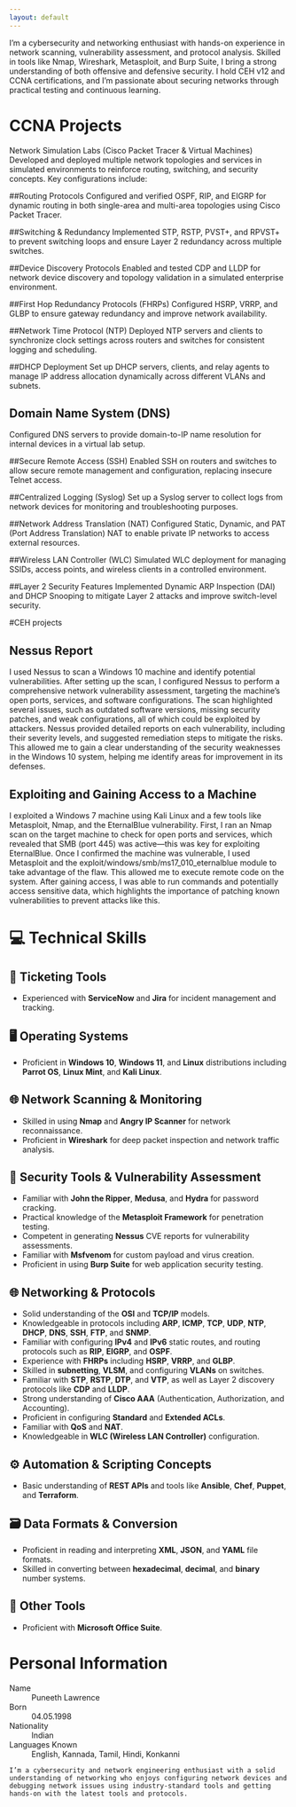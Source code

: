 ```yaml
---
layout: default
---
```


<!---Text can be **bold**, _italic_, ~~strikethrough~~ or `keyword`. -->



I’m a cybersecurity and networking enthusiast with hands-on experience in network scanning, vulnerability assessment, and protocol analysis. Skilled in tools like Nmap, Wireshark, Metasploit, and Burp Suite, I bring a strong understanding of both offensive and defensive security. I hold CEH v12 and CCNA certifications, and I’m passionate about securing networks through practical testing and continuous learning.

# CCNA Projects

Network Simulation Labs (Cisco Packet Tracer & Virtual Machines)
Developed and deployed multiple network topologies and services in simulated environments to reinforce routing, switching, and security concepts. Key configurations include:

##Routing Protocols
Configured and verified OSPF, RIP, and EIGRP for dynamic routing in both single-area and multi-area topologies using Cisco Packet Tracer.

##Switching & Redundancy
Implemented STP, RSTP, PVST+, and RPVST+ to prevent switching loops and ensure Layer 2 redundancy across multiple switches.

##Device Discovery Protocols
Enabled and tested CDP and LLDP for network device discovery and topology validation in a simulated enterprise environment.

##First Hop Redundancy Protocols (FHRPs)
Configured HSRP, VRRP, and GLBP to ensure gateway redundancy and improve network availability.

##Network Time Protocol (NTP)
Deployed NTP servers and clients to synchronize clock settings across routers and switches for consistent logging and scheduling.

##DHCP Deployment
Set up DHCP servers, clients, and relay agents to manage IP address allocation dynamically across different VLANs and subnets.

## Domain Name System (DNS)
Configured DNS servers to provide domain-to-IP name resolution for internal devices in a virtual lab setup.

##Secure Remote Access (SSH)
Enabled SSH on routers and switches to allow secure remote management and configuration, replacing insecure Telnet access.

##Centralized Logging (Syslog)
Set up a Syslog server to collect logs from network devices for monitoring and troubleshooting purposes.

##Network Address Translation (NAT)
Configured Static, Dynamic, and PAT (Port Address Translation) NAT to enable private IP networks to access external resources.

##Wireless LAN Controller (WLC)
Simulated WLC deployment for managing SSIDs, access points, and wireless clients in a controlled environment.

##Layer 2 Security Features
Implemented Dynamic ARP Inspection (DAI) and DHCP Snooping to mitigate Layer 2 attacks and improve switch-level security.

#CEH projects

## Nessus Report

I used Nessus to scan a Windows 10 machine and identify potential vulnerabilities. After setting up the scan, I configured Nessus to perform a comprehensive network vulnerability assessment, targeting the machine’s open ports, services, and software configurations. The scan highlighted several issues, such as outdated software versions, missing security patches, and weak configurations, all of which could be exploited by attackers. Nessus provided detailed reports on each vulnerability, including their severity levels, and suggested remediation steps to mitigate the risks. This allowed me to gain a clear understanding of the security weaknesses in the Windows 10 system, helping me identify areas for improvement in its defenses.

## Exploiting and Gaining Access to a Machine

I exploited a Windows 7 machine using Kali Linux and a few tools like Metasploit, Nmap, and the EternalBlue vulnerability. First, I ran an Nmap scan on the target machine to check for open ports and services, which revealed that SMB (port 445) was active—this was key for exploiting EternalBlue. Once I confirmed the machine was vulnerable, I used Metasploit and the exploit/windows/smb/ms17_010_eternalblue module to take advantage of the flaw. This allowed me to execute remote code on the system. After gaining access, I was able to run commands and potentially access sensitive data, which highlights the importance of patching known vulnerabilities to prevent attacks like this.

# 💻 Technical Skills

## 🧾 Ticketing Tools
- Experienced with **ServiceNow** and **Jira** for incident management and tracking.

## 🖥️ Operating Systems
- Proficient in **Windows 10**, **Windows 11**, and **Linux** distributions including **Parrot OS**, **Linux Mint**, and **Kali Linux**.

## 🌐 Network Scanning & Monitoring
- Skilled in using **Nmap** and **Angry IP Scanner** for network reconnaissance.
- Proficient in **Wireshark** for deep packet inspection and network traffic analysis.

## 🔐 Security Tools & Vulnerability Assessment
- Familiar with **John the Ripper**, **Medusa**, and **Hydra** for password cracking.
- Practical knowledge of the **Metasploit Framework** for penetration testing.
- Competent in generating **Nessus** CVE reports for vulnerability assessments.
- Familiar with **Msfvenom** for custom payload and virus creation.
- Proficient in using **Burp Suite** for web application security testing.

## 🌐 Networking & Protocols
- Solid understanding of the **OSI** and **TCP/IP** models.
- Knowledgeable in protocols including **ARP**, **ICMP**, **TCP**, **UDP**, **NTP**, **DHCP**, **DNS**, **SSH**, **FTP**, and **SNMP**.
- Familiar with configuring **IPv4** and **IPv6** static routes, and routing protocols such as **RIP**, **EIGRP**, and **OSPF**.
- Experience with **FHRPs** including **HSRP**, **VRRP**, and **GLBP**.
- Skilled in **subnetting**, **VLSM**, and configuring **VLANs** on switches.
- Familiar with **STP**, **RSTP**, **DTP**, and **VTP**, as well as Layer 2 discovery protocols like **CDP** and **LLDP**.
- Strong understanding of **Cisco AAA** (Authentication, Authorization, and Accounting).
- Proficient in configuring **Standard** and **Extended ACLs**.
- Familiar with **QoS** and **NAT**.
- Knowledgeable in **WLC (Wireless LAN Controller)** configuration.

## ⚙️ Automation & Scripting Concepts
- Basic understanding of **REST APIs** and tools like **Ansible**, **Chef**, **Puppet**, and **Terraform**.

## 🗃️ Data Formats & Conversion
- Proficient in reading and interpreting **XML**, **JSON**, and **YAML** file formats.
- Skilled in converting between **hexadecimal**, **decimal**, and **binary** number systems.

## 🧰 Other Tools
- Proficient with **Microsoft Office Suite**.


# Personal Information

<dl>
<dt>Name</dt>
<dd>Puneeth Lawrence</dd>
<dt>Born</dt>
<dd>04.05.1998</dd>
<dt>Nationality</dt>
<dd>Indian</dd>
<dt>Languages Known</dt>
<dd>English, Kannada, Tamil, Hindi, Konkanni</dd>
</dl>

```
I’m a cybersecurity and network engineering enthusiast with a solid understanding of networking who enjoys configuring network devices and debugging network issues using industry-standard tools and getting hands-on with the latest tools and protocols.
```

